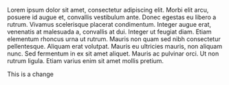 Lorem ipsum dolor sit amet, consectetur adipiscing elit. Morbi elit arcu, posuere id augue et, convallis vestibulum ante. Donec egestas eu libero a rutrum. Vivamus scelerisque placerat condimentum. Integer augue erat, venenatis at malesuada a, convallis at dui. Integer ut feugiat diam. Etiam elementum rhoncus urna ut rutrum. Mauris non quam sed nibh consectetur pellentesque. Aliquam erat volutpat. Mauris eu ultricies mauris, non aliquam nunc. Sed fermentum in ex sit amet aliquet. Mauris ac pulvinar orci. Ut non rutrum ligula. Etiam varius enim sit amet mollis pretium.

This is a change